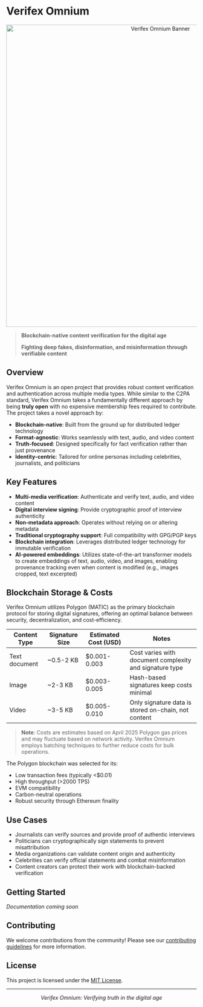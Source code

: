 # Verifex Omnium

<p align="center">
  <img src="https://raw.githubusercontent.com/robomotic/verifex-omnium/main/assets/verifex-banner.png" alt="Verifex Omnium Banner" width="800"/>
</p>

> **Blockchain-native content verification for the digital age**
>
> **Fighting deep fakes, disinformation, and misinformation through verifiable content**

## Overview

Verifex Omnium is an open project that provides robust content verification and authentication across multiple media types. While similar to the C2PA standard, Verifex Omnium takes a fundamentally different approach by being **truly open** with no expensive membership fees required to contribute. The project takes a novel approach by:

- **Blockchain-native**: Built from the ground up for distributed ledger technology
- **Format-agnostic**: Works seamlessly with text, audio, and video content
- **Truth-focused**: Designed specifically for fact verification rather than just provenance
- **Identity-centric**: Tailored for online personas including celebrities, journalists, and politicians

## Key Features

- **Multi-media verification**: Authenticate and verify text, audio, and video content
- **Digital interview signing**: Provide cryptographic proof of interview authenticity
- **Non-metadata approach**: Operates without relying on or altering metadata
- **Traditional cryptography support**: Full compatibility with GPG/PGP keys
- **Blockchain integration**: Leverages distributed ledger technology for immutable verification
- **AI-powered embeddings**: Utilizes state-of-the-art transformer models to create embeddings of text, audio, video, and images, enabling provenance tracking even when content is modified (e.g., images cropped, text excerpted)

## Blockchain Storage & Costs

Verifex Omnium utilizes Polygon (MATIC) as the primary blockchain protocol for storing digital signatures, offering an optimal balance between security, decentralization, and cost-efficiency.

| Content Type | Signature Size | Estimated Cost (USD) | Notes |
|--------------|----------------|----------------------|-------|
| Text document | ~0.5-2 KB | $0.001-0.003 | Cost varies with document complexity and signature type |
| Image | ~2-3 KB | $0.003-0.005 | Hash-based signatures keep costs minimal |
| Video | ~3-5 KB | $0.005-0.010 | Only signature data is stored on-chain, not content |

> **Note**: Costs are estimates based on April 2025 Polygon gas prices and may fluctuate based on network activity. Verifex Omnium employs batching techniques to further reduce costs for bulk operations.

The Polygon blockchain was selected for its:
- Low transaction fees (typically <$0.01)
- High throughput (>2000 TPS)
- EVM compatibility
- Carbon-neutral operations
- Robust security through Ethereum finality

## Use Cases

- Journalists can verify sources and provide proof of authentic interviews
- Politicians can cryptographically sign statements to prevent misattribution
- Media organizations can validate content origin and authenticity
- Celebrities can verify official statements and combat misinformation
- Content creators can protect their work with blockchain-backed verification

## Getting Started

*Documentation coming soon*

## Contributing

We welcome contributions from the community! Please see our [contributing guidelines](CONTRIBUTING.md) for more information.

## License

This project is licensed under the [MIT License](LICENSE).

---

<p align="center">
  <i>Verifex Omnium: Verifying truth in the digital age</i>
</p>
